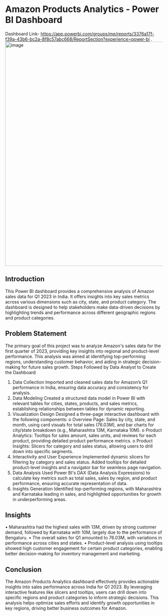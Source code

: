 # Amazon Products Analytics - Power BI Dashboard
Dashboard Link- https://app.powerbi.com/groups/me/reports/3376a17f-f39a-43b6-bc2a-8f8c57abc668/ReportSection?experience=power-bi
.
<img width="715" alt="image" src="https://github.com/user-attachments/assets/2189f84f-4b5b-4ebc-add3-7a67c7117c1a">

## Introduction
This Power BI dashboard provides a comprehensive analysis of Amazon sales data for Q1 2023 in India.
It offers insights into key sales metrics across various dimensions such as city, state, and product category. 
The dashboard is designed to help stakeholders make data-driven decisions by highlighting trends and performance across different geographic regions and product categories.

## Problem Statement
The primary goal of this project was to analyze Amazon's sales data for the first quarter of 2023, providing key insights into regional and product-level performance. 
This analysis was aimed at identifying top-performing regions, understanding customer behavior, and aiding in strategic decision-making for future sales growth.
Steps Followed by Data Analyst to Create the Dashboard
1.	Data Collection
Imported and cleaned sales data for Amazon’s Q1 performance in India, ensuring data accuracy and consistency for analysis.
2.	Data Modeling
Created a structured data model in Power BI with relevant tables for cities, states, products, and sales metrics, establishing relationships between tables for dynamic reporting.
3.	Visualization Design
Designed a three-page interactive dashboard with the following components:
o	Overview Page: Sales by city, state, and month, using card visuals for total sales (76.03M), and bar charts for city/state breakdown (e.g., Maharashtra 13M, Karnataka 10M).
o	Product Analytics: Tooltips for sales amount, sales units, and reviews for each product, providing detailed product performance metrics.
o	Product Insights: Slicers for category and sales status, allowing users to drill down into specific segments.
4.	Interactivity and User Experience
Implemented dynamic slicers for filtering by category and sales status. Added tooltips for detailed product-level insights and a navigator bar for seamless page navigation.
5.	Data Analysis
Used Power BI's DAX (Data Analysis Expressions) to calculate key metrics such as total sales, sales by region, and product performance, ensuring accurate representation of data.
6.	Insights Generation
Identified top-performing regions, with Maharashtra and Karnataka leading in sales, and highlighted opportunities for growth in underperforming areas.

## Insights
•	Maharashtra had the highest sales with 13M, driven by strong customer demand, followed by Karnataka with 10M, largely due to the performance of Bengaluru.
•	The overall sales for Q1 amounted to 76.03M, with variations in performance across cities and states.
•	Product-level analysis using tooltips showed high customer engagement for certain product categories, enabling better decision-making for inventory management and marketing.

## Conclusion
The Amazon Products Analytics dashboard effectively provides actionable insights into sales performance across India for Q1 2023. 
By leveraging interactive features like slicers and tooltips, users can drill down into specific regions and product categories to inform strategic decisions.
 This analysis helps optimize sales efforts and identify growth opportunities in key regions, driving better business outcomes for Amazon.

